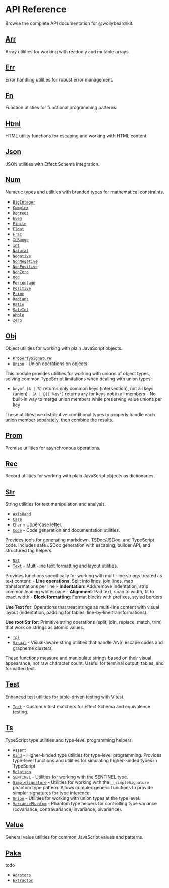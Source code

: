 # API Reference

Browse the complete API documentation for @wollybeard/kit.

## [Arr](/api/arr)

Array utilities for working with readonly and mutable arrays.

## [Err](/api/err)

Error handling utilities for robust error management.

## [Fn](/api/fn)

Function utilities for functional programming patterns.

## [Html](/api/html)

HTML utility functions for escaping and working with HTML content.

## [Json](/api/json)

JSON utilities with Effect Schema integration.

## [Num](/api/num)

Numeric types and utilities with branded types for mathematical constraints.

- [`BigInteger`](/api/num/biginteger)
- [`Complex`](/api/num/complex)
- [`Degrees`](/api/num/degrees)
- [`Even`](/api/num/even)
- [`Finite`](/api/num/finite)
- [`Float`](/api/num/float)
- [`Frac`](/api/num/frac)
- [`InRange`](/api/num/inrange)
- [`Int`](/api/num/int)
- [`Natural`](/api/num/natural)
- [`Negative`](/api/num/negative)
- [`NonNegative`](/api/num/nonnegative)
- [`NonPositive`](/api/num/nonpositive)
- [`NonZero`](/api/num/nonzero)
- [`Odd`](/api/num/odd)
- [`Percentage`](/api/num/percentage)
- [`Positive`](/api/num/positive)
- [`Prime`](/api/num/prime)
- [`Radians`](/api/num/radians)
- [`Ratio`](/api/num/ratio)
- [`SafeInt`](/api/num/safeint)
- [`Whole`](/api/num/whole)
- [`Zero`](/api/num/zero)

## [Obj](/api/obj)

Object utilities for working with plain JavaScript objects.

- [`PropertySignature`](/api/obj/propertysignature)
- [`Union`](/api/obj/union) - Union operations on objects.

This module provides utilities for working with unions of object types, solving common TypeScript limitations when dealing with union types:

- `keyof (A | B)` returns only common keys (intersection), not all keys (union) - `(A | B)['key']` returns `any` for keys not in all members - No built-in way to merge union members while preserving value unions per key

These utilities use distributive conditional types to properly handle each union member separately, then combine the results.

## [Prom](/api/prom)

Promise utilities for asynchronous operations.

## [Rec](/api/rec)

Record utilities for working with plain JavaScript objects as dictionaries.

## [Str](/api/str)

String utilities for text manipulation and analysis.

- [`AxisHand`](/api/str/axishand)
- [`Case`](/api/str/case)
- [`Char`](/api/str/char) - Uppercase letter.
- [`Code`](/api/str/code) - Code generation and documentation utilities.

Provides tools for generating markdown, TSDoc/JSDoc, and TypeScript code. Includes safe JSDoc generation with escaping, builder API, and structured tag helpers.

- [`Nat`](/api/str/nat)
- [`Text`](/api/str/text) - Multi-line text formatting and layout utilities.

Provides functions specifically for working with multi-line strings treated as text content: - **Line operations**: Split into lines, join lines, map transformations per line - **Indentation**: Add/remove indentation, strip common leading whitespace - **Alignment**: Pad text, span to width, fit to exact width - **Block formatting**: Format blocks with prefixes, styled borders

**Use Text for**: Operations that treat strings as multi-line content with visual layout (indentation, padding for tables, line-by-line transformations).

**Use root Str for**: Primitive string operations (split, join, replace, match, trim) that work on strings as atomic values.

- [`Tpl`](/api/str/tpl)
- [`Visual`](/api/str/visual) - Visual-aware string utilities that handle ANSI escape codes and grapheme clusters.

These functions measure and manipulate strings based on their visual appearance, not raw character count. Useful for terminal output, tables, and formatted text.

## [Test](/api/test)

Enhanced test utilities for table-driven testing with Vitest.

- [`Test`](/api/test/test) - Custom Vitest matchers for Effect Schema and equivalence testing.

## [Ts](/api/ts)

TypeScript type utilities and type-level programming helpers.

- [`Assert`](/api/ts/assert)
- [`Kind`](/api/ts/kind) - Higher-kinded type utilities for type-level programming. Provides type-level functions and utilities for simulating higher-kinded types in TypeScript.
- [`Relation`](/api/ts/relation)
- [`SENTINEL`](/api/ts/sentinel) - Utilities for working with the SENTINEL type.
- [`SimpleSignature`](/api/ts/simplesignature) - Utilities for working with the `__simpleSignature` phantom type pattern. Allows complex generic functions to provide simpler signatures for type inference.
- [`Union`](/api/ts/union) - Utilities for working with union types at the type level.
- [`VariancePhantom`](/api/ts/variancephantom) - Phantom type helpers for controlling type variance (covariance, contravariance, invariance, bivariance).

## [Value](/api/value)

General value utilities for common JavaScript values and patterns.

## [Paka](/api/paka)

todo

- [`Adaptors`](/api/paka/adaptors)
- [`Extractor`](/api/paka/extractor)
